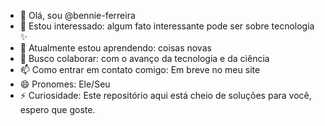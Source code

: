 - 👋 Olá, sou @bennie-ferreira
- 👀 Estou interessado: algum fato interessante pode ser sobre tecnologia ✨
- 🌱 Atualmente estou aprendendo: coisas novas
- 💞️ Busco colaborar: com o avanço da tecnologia e da ciência
- 📫 Como entrar em contato comigo: Em breve no meu site
- 😄 Pronomes: Ele/Seu
- ⚡ Curiosidade: Este repositório aqui está cheio de soluções para você, espero que goste.
